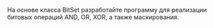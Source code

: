 На основе класса BitSet разработайте программу для реализации битовых операций 
AND, OR, XOR, а также маскирования.
